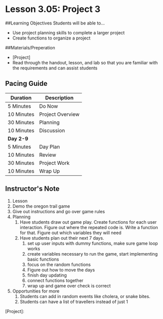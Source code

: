 # Lesson 3.05: Project 3

##Learning Objectives
Students will be able to... 
* Use project planning skills to complete a larger project
* Create functions to organize a project

##Materials/Preperation
* [Project]
* Read through the handout, lesson, and lab so that you are familiar with the requirements and can assist students

## Pacing Guide
| Duration   | Description |
| ---------- | ----------- |
| 5 Minutes  | Do Now      |
| 10 Minutes | Project Overview      |
| 30 Minutes | Planning    |
| 10 Minutes | Discussion  |
|**Day 2-9** |             |
| 5 Minutes  | Day Plan    | 
| 10 Minutes | Review      |
| 30 Minutes | Project Work|
| 10 Minutes | Wrap Up     |

## Instructor's Note
1. Lesson
  1. Demo the oregon trail game
  2. Give out instructions and go over game rules
2. Planning
    1. Have students draw out game play. Create functions for each user interaction. Figure out where the repeated code is. Write a function for that. Figure out which variables they will need
    2. Have students plan out their next 7 days. 
    	1. set up user inputs with dummy functions, make sure game loop works
    	2. create variables necessary to run the game, start implementing basic functions
    	3. focus on the random functions
    	4. Figure out how to move the days
    	5. finish day updating 
    	6. connect functions together
    	7. wrap up and game over check is correct
3. Opportunities for more
    1. Students can add in random events like cholera, or snake bites. 
    2. Students can have a list of travellers instead of just 1
    
[Project]: 
  